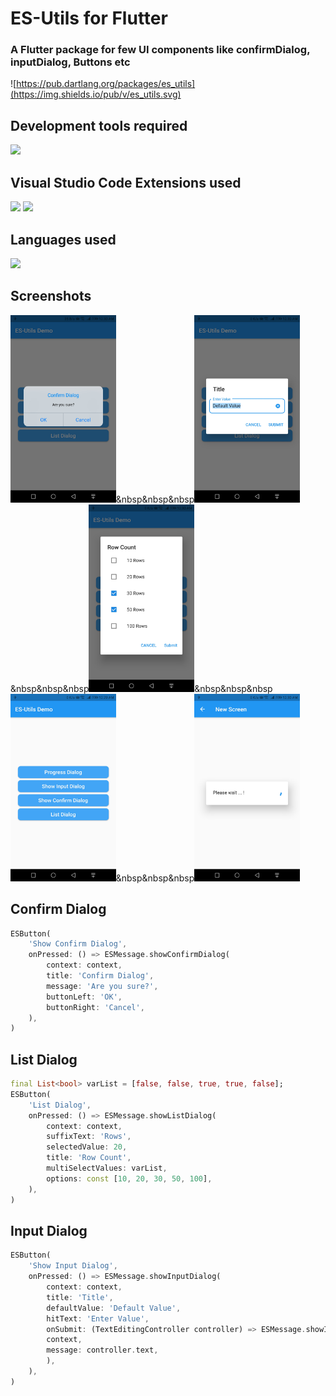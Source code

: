 # ES-Utils for Flutter

### A Flutter package for few UI components like confirmDialog, inputDialog, Buttons etc 

 
![https://pub.dartlang.org/packages/es_utils](https://img.shields.io/pub/v/es_utils.svg)


## Development tools required 
[![](https://img.shields.io/badge/Visual%20Studio%20Code-1.56-blue)](https://code.visualstudio.com/)

## Visual Studio Code Extensions used 
[![](https://img.shields.io/badge/Dart-3.22.0-blue)](https://marketplace.visualstudio.com/items?itemName=Dart-Code.dart-code)
[![](https://img.shields.io/badge/Flutter-3.22.0-blue)](https://marketplace.visualstudio.com/items?itemName=Dart-Code.flutter)

## Languages used 
![](https://img.shields.io/badge/Flutter-Dart-00979D)


## Screenshots
<img src="https://raw.githubusercontent.com/ajumalp/flutter_es_utils/main/other/images/screenshots/scr-confirm.jpg" height="300">&nbsp&nbsp&nbsp<img src="https://raw.githubusercontent.com/ajumalp/flutter_es_utils/main/other/images/screenshots/scr-input.jpg" height="300">&nbsp&nbsp&nbsp<img src="https://raw.githubusercontent.com/ajumalp/flutter_es_utils/main/other/images/screenshots/scr-list.jpg" height="300">&nbsp&nbsp&nbsp<img src="https://raw.githubusercontent.com/ajumalp/flutter_es_utils/main/other/images/screenshots/scr-main.jpg" height="300">&nbsp&nbsp&nbsp<img src="https://raw.githubusercontent.com/ajumalp/flutter_es_utils/main/other/images/screenshots/scr-progress.jpg" height="300">
      
## Confirm Dialog 
```dart 
ESButton(
    'Show Confirm Dialog',
    onPressed: () => ESMessage.showConfirmDialog(
        context: context,
        title: 'Confirm Dialog',
        message: 'Are you sure?',
        buttonLeft: 'OK',
        buttonRight: 'Cancel',
    ),
)
```

## List Dialog 
```dart 
final List<bool> varList = [false, false, true, true, false];
ESButton(
    'List Dialog',
    onPressed: () => ESMessage.showListDialog(
        context: context,
        suffixText: 'Rows',
        selectedValue: 20,
        title: 'Row Count',
        multiSelectValues: varList,
        options: const [10, 20, 30, 50, 100],
    ),
)
```
## Input Dialog 
```dart
ESButton(
    'Show Input Dialog',
    onPressed: () => ESMessage.showInputDialog(
        context: context,
        title: 'Title',
        defaultValue: 'Default Value',
        hitText: 'Enter Value',
        onSubmit: (TextEditingController controller) => ESMessage.showInfoMessage(
        context,
        message: controller.text,
        ),
    ),
)
```